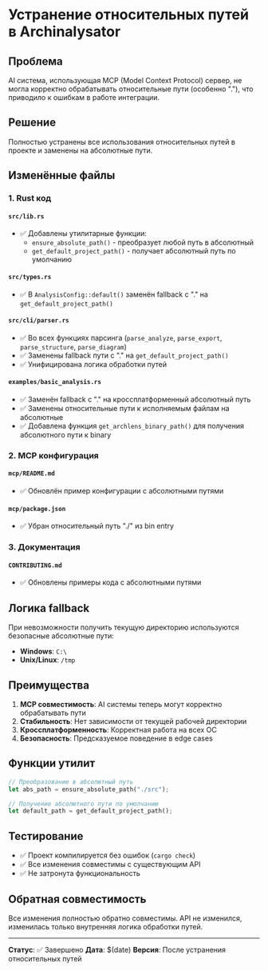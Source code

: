 # Устранение относительных путей в Archinalysator

## Проблема

AI система, использующая MCP (Model Context Protocol) сервер, не могла корректно обрабатывать относительные пути (особенно "."), что приводило к ошибкам в работе интеграции.

## Решение

Полностью устранены все использования относительных путей в проекте и заменены на абсолютные пути.

## Изменённые файлы

### 1. Rust код

#### `src/lib.rs`
- ✅ Добавлены утилитарные функции:
  - `ensure_absolute_path()` - преобразует любой путь в абсолютный
  - `get_default_project_path()` - получает абсолютный путь по умолчанию

#### `src/types.rs`
- ✅ В `AnalysisConfig::default()` заменён fallback с "." на `get_default_project_path()`

#### `src/cli/parser.rs`
- ✅ Во всех функциях парсинга (`parse_analyze`, `parse_export`, `parse_structure`, `parse_diagram`)
- ✅ Заменены fallback пути с "." на `get_default_project_path()`
- ✅ Унифицирована логика обработки путей

#### `examples/basic_analysis.rs`
- ✅ Заменён fallback с "." на кроссплатформенный абсолютный путь
- ✅ Заменены относительные пути к исполняемым файлам на абсолютные
- ✅ Добавлена функция `get_archlens_binary_path()` для получения абсолютного пути к binary

### 2. MCP конфигурация

#### `mcp/README.md`
- ✅ Обновлён пример конфигурации с абсолютными путями

#### `mcp/package.json`
- ✅ Убран относительный путь "./" из bin entry

### 3. Документация

#### `CONTRIBUTING.md`
- ✅ Обновлены примеры кода с абсолютными путями

## Логика fallback

При невозможности получить текущую директорию используются безопасные абсолютные пути:
- **Windows**: `C:\`
- **Unix/Linux**: `/tmp`

## Преимущества

1. **MCP совместимость**: AI системы теперь могут корректно обрабатывать пути
2. **Стабильность**: Нет зависимости от текущей рабочей директории
3. **Кроссплатформенность**: Корректная работа на всех ОС
4. **Безопасность**: Предсказуемое поведение в edge cases

## Функции утилит

```rust
// Преобразование в абсолютный путь
let abs_path = ensure_absolute_path("./src");

// Получение абсолютного пути по умолчанию
let default_path = get_default_project_path();
```

## Тестирование

- ✅ Проект компилируется без ошибок (`cargo check`)
- ✅ Все изменения совместимы с существующим API
- ✅ Не затронута функциональность

## Обратная совместимость

Все изменения полностью обратно совместимы. API не изменился, изменилась только внутренняя логика обработки путей.

---
**Статус**: ✅ Завершено
**Дата**: $(date)
**Версия**: После устранения относительных путей 